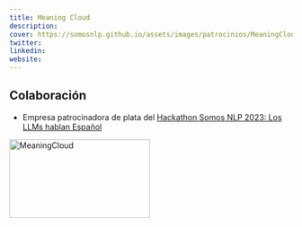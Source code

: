 ```yaml
---
title: Meaning Cloud
description:
cover: https://somosnlp.github.io/assets/images/patrocinios/MeaningCloud.png
twitter: 
linkedin:
website: 
---
```


## Colaboración

- Empresa patrocinadora de plata del [Hackathon Somos NLP 2023: Los LLMs hablan Español](/hackathon)

<div class="flex justify-center">
    <img alt="MeaningCloud" width="250" height="140" 
    src="https://somosnlp.github.io/assets/images/patrocinios/MeaningCloud.png" />
</div>
